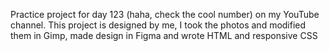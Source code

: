 Practice project for day 123 (haha, check the cool number) on my YouTube
channel. This project is designed by me, I took the photos and modified them in Gimp,
made design in Figma and wrote HTML and responsive CSS
